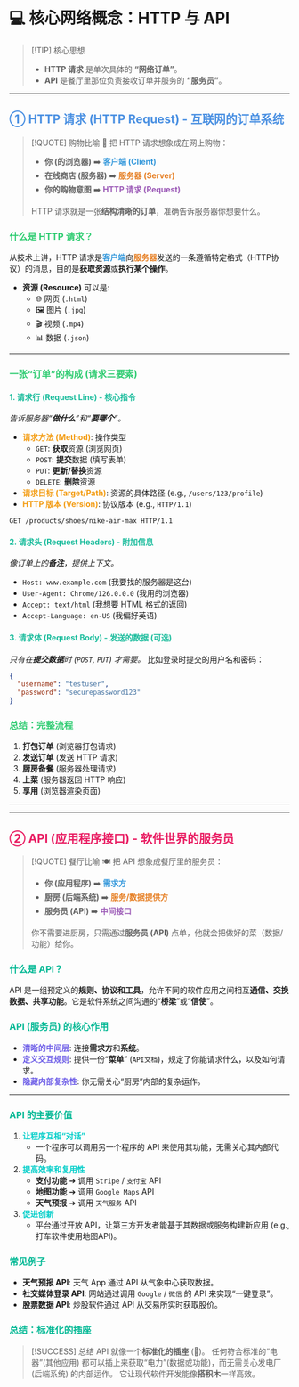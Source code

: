 # 💻 核心网络概念：HTTP 与 API

> [!TIP] 核心思想
> - **HTTP 请求** 是单次具体的 **“网络订单”**。
> - **API** 是餐厅里那位负责接收订单并服务的 **“服务员”**。

---

## <span style="color:#4A90E2;">① HTTP 请求 (HTTP Request) - 互联网的订单系统</span>

> [!QUOTE] 购物比喻 🛒
> 把 HTTP 请求想象成在网上购物：
> - **你 (的浏览器)** ➡️ <span style="color:#3498db;">**客户端 (Client)**</span>
> - **在线商店 (服务器)** ➡️ <span style="color:#e67e22;">**服务器 (Server)**</span>
> - **你的购物意图** ➡️ <span style="color:#9b59b6;">**HTTP 请求 (Request)**</span>
>
> HTTP 请求就是一张**结构清晰的订单**，准确告诉服务器你想要什么。

### <span style="color:#2ecc71;">什么是 HTTP 请求？</span>

从技术上讲，HTTP 请求是<span style="color:#3498db;">**客户端**</span>向<span style="color:#e67e22;">**服务器**</span>发送的一条遵循特定格式（HTTP协议）的消息，目的是**获取资源**或**执行某个操作**。

- **资源 (Resource)** 可以是:
  - 🌐 网页 (`.html`)
  - 🖼️ 图片 (`.jpg`)
  - 🎬 视频 (`.mp4`)
  - 📊 数据 (`.json`)

---

### <span style="color:#2ecc71;">一张“订单”的构成 (请求三要素)</span>

#### <span style="color:#1abc9c;">1. 请求行 (Request Line) - 核心指令</span>

*告诉服务器“**做什么**”和“**要哪个**”。*

- **<span style="color:#f39c12;">请求方法 (Method)</span>**: 操作类型
    - `GET`: **获取**资源 (浏览网页)
    - `POST`: **提交**数据 (填写表单)
    - `PUT`: **更新/替换**资源
    - `DELETE`: **删除**资源
- **<span style="color:#f39c12;">请求目标 (Target/Path)</span>**: 资源的具体路径 (e.g., `/users/123/profile`)
- **<span style="color:#f39c12;">HTTP 版本 (Version)</span>**: 协议版本 (e.g., `HTTP/1.1`)

```http
GET /products/shoes/nike-air-max HTTP/1.1
```

#### <span style="color:#1abc9c;">2. 请求头 (Request Headers) - 附加信息</span>

*像订单上的**备注**，提供上下文。*

- `Host: www.example.com` (我要找的服务器是这台)
- `User-Agent: Chrome/126.0.0.0` (我用的浏览器)
- `Accept: text/html` (我想要 HTML 格式的返回)
- `Accept-Language: en-US` (我偏好英语)

#### <span style="color:#1abc9c;">3. 请求体 (Request Body) - 发送的数据 (可选)</span>

*只有在**提交数据**时 (`POST`, `PUT`) 才需要。*
比如登录时提交的用户名和密码：
```json
{
  "username": "testuser",
  "password": "securepassword123"
}
```

### <span style="color:#2ecc71;">总结：完整流程</span>
1.  **打包订单** (浏览器打包请求)
2.  **发送订单** (发送 HTTP 请求)
3.  **厨房备餐** (服务器处理请求)
4.  **上菜** (服务器返回 HTTP 响应)
5.  **享用** (浏览器渲染页面)

---
---

## <span style="color:#e91e63;">② API (应用程序接口) - 软件世界的服务员</span>

> [!QUOTE] 餐厅比喻 🍽️
> 把 API 想象成餐厅里的服务员：
> - **你 (应用程序)** ➡️ <span style="color:#3498db;">**需求方**</span>
> - **厨房 (后端系统)** ➡️ <span style="color:#e67e22;">**服务/数据提供方**</span>
> - **服务员 (API)** ➡️ <span style="color:#9b59b6;">**中间接口**</span>
>
> 你不需要进厨房，只需通过**服务员 (API)** 点单，他就会把做好的菜（数据/功能）给你。

### <span style="color:#00b894;">什么是 API？</span>
API 是一组预定义的**规则、协议和工具**，允许不同的软件应用之间相互**通信、交换数据、共享功能**。它是软件系统之间沟通的“**桥梁**”或“**信使**”。

### <span style="color:#00b894;">API (服务员) 的核心作用</span>
- **<span style="color:#6c5ce7;">清晰的中间层</span>**: 连接**需求方**和**系统**。
- **<span style="color:#6c5ce7;">定义交互规则</span>**: 提供一份“**菜单**” (`API文档`)，规定了你能请求什么，以及如何请求。
- **<span style="color:#6c5ce7;">隐藏内部复杂性</span>**: 你无需关心“厨房”内部的复杂运作。

---

### <span style="color:#00b894;">API 的主要价值</span>

1.  **<span style="color:#00cec9;">让程序互相“对话”</span>**
    * 一个程序可以调用另一个程序的 API 来使用其功能，无需关心其内部代码。
2.  **<span style="color:#00cec9;">提高效率和复用性</span>**
    * **支付功能** ➔ 调用 `Stripe` / `支付宝` API
    * **地图功能** ➔ 调用 `Google Maps` API
    * **天气预报** ➔ 调用 `天气服务` API
3.  **<span style="color:#00cec9;">促进创新</span>**
    * 平台通过开放 API，让第三方开发者能基于其数据或服务构建新应用 (e.g., 打车软件使用地图API)。

### <span style="color:#00b894;">常见例子</span>
* **天气预报 API**: 天气 App 通过 API 从气象中心获取数据。
* **社交媒体登录 API**: 网站通过调用 `Google` / `微信` 的 API 来实现“一键登录”。
* **股票数据 API**: 炒股软件通过 API 从交易所实时获取股价。

### <span style="color:#00b894;">总结：标准化的插座</span>

> [!SUCCESS] 总结
> API 就像一个**标准化的插座** (🔌)。
> 任何符合标准的“电器”(其他应用) 都可以插上来获取“电力”(数据或功能)，而无需关心发电厂 (后端系统) 的内部运作。
> 它让现代软件开发能像**搭积木**一样高效。
